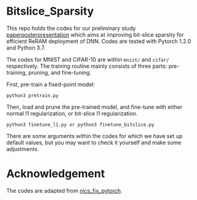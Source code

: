 # Bitslice_Sparsity
This repo holds the codes for our preliminary study [paper](https://www.emc2-ai.org/assets/docs/neurips-19/emc2-neurips19-paper-12.pdf)[poster](https://www.emc2-ai.org/assets/docs/neurips-19/emc2-neurips19-yang-poster.pdf)[presentation](https://www.emc2-ai.org/assets/docs/neurips-19/emc2-neurips19-yang-presentation.pdf) which aims at improving bit-slice sparsity for efficient ReRAM deployment of DNN. Codes are tested with Pytorch 1.2.0 and Python 3.7.

The codes for MNIST and CIFAR-10 are within `mnist/` and `cifar/` respectively. The training routine mainly consists of three parts: pre-training, pruning, and fine-tuning.

First, pre-train a fixed-point model:
```
python3 pretrain.py
```
Then, load and prune the pre-trained model, and fine-tune with either normal l1 regularization, or bit-slice l1 regularization.
```
python3 finetune_l1.py or python3 finetune_bitslice.py
```
There are some arguments within the codes for which we have set up default values, but you may want to check it yourself and make some adjustments.

# Acknowledgement
The codes are adapted from [nics_fix_pytorch](https://github.com/walkerning/nics_fix_pytorch).
